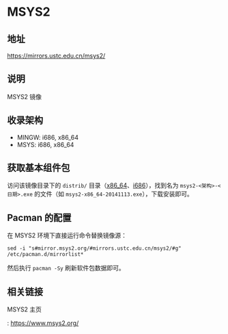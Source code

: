 # MSYS2

## 地址

<https://mirrors.ustc.edu.cn/msys2/>

## 说明

MSYS2 镜像

## 收录架构

- MINGW: i686, x86_64
- MSYS: i686, x86_64

## 获取基本组件包

访问该镜像目录下的 `distrib/`
目录（[x86_64](http://mirrors.ustc.edu.cn/msys2/distrib/x86_64/)、[i686](http://mirrors.ustc.edu.cn/msys2/distrib/i686/)），找到名为
`msys2-<架构>-<日期>.exe` 的文件（如
`msys2-x86_64-20141113.exe`），下载安装即可。

## Pacman 的配置

在 MSYS2 环境下直接运行命令替换镜像源：

    sed -i "s#mirror.msys2.org/#mirrors.ustc.edu.cn/msys2/#g" /etc/pacman.d/mirrorlist*

然后执行 `pacman -Sy` 刷新软件包数据即可。

## 相关链接

MSYS2 主页

:   <https://www.msys2.org/>
